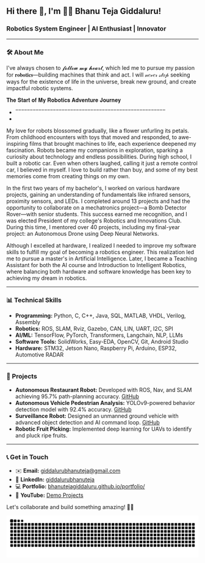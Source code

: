 ## Hi there 👋, I'm 👨‍💻 Bhanu Teja Giddaluru!

### Robotics System Engineer | AI Enthusiast | Innovator

---

### 🛠️ About Me

I've always chosen to 𝓯𝓸𝓵𝓵𝓸𝔀 𝓶𝔂 𝓱𝓮𝓪𝓻𝓽, which led me to pursue my passion for 𝐫𝐨𝐛𝐨𝐭𝐢𝐜𝐬—building machines that think and act. I will 𝓃𝑒𝓋𝑒𝓇 𝓈𝓉𝑜𝓅 seeking ways for the existence of life in the universe, break new ground, and create impactful robotic systems.

𝐓𝐡𝐞 𝐒𝐭𝐚𝐫𝐭 𝐨𝐟 𝐌𝐲 𝐑𝐨𝐛𝐨𝐭𝐢𝐜𝐬 𝐀𝐝𝐯𝐞𝐧𝐭𝐮𝐫𝐞 𝐉𝐨𝐮𝐫𝐧𝐞𝐲
- ‾‾‾‾‾‾‾‾‾‾‾‾‾‾‾‾‾‾‾‾‾‾‾‾‾‾‾‾‾‾‾‾‾‾‾‾‾‾‾‾‾‾‾‾‾‾‾‾‾‾‾‾
- 
My love for robots blossomed gradually, like a flower unfurling its petals. From childhood encounters with toys that moved and responded, to awe-inspiring films that brought machines to life, each experience deepened my fascination. Robots became my companions in exploration, sparking a curiosity about technology and endless possibilities. During high school, I built a robotic car. Even when others laughed, calling it just a remote control car, I believed in myself. I love to build rather than buy, and some of my best memories come from creating things on my own.

In the first two years of my bachelor's, I worked on various hardware projects, gaining an understanding of fundamentals like infrared sensors, proximity sensors, and LEDs. I completed around 13 projects and had the opportunity to collaborate on a mechatronics project—a Bomb Detector Rover—with senior students. This success earned me recognition, and I was elected President of my college's Robotics and Innovations Club. During this time, I mentored over 40 projects, including my final-year project: an Autonomous Drone using Deep Neural Networks.

Although I excelled at hardware, I realized I needed to improve my software skills to fulfill my goal of becoming a robotics engineer. This realization led me to pursue a master's in Artificial Intelligence. Later, I became a Teaching Assistant for both the AI course and Introduction to Intelligent Robotics, where balancing both hardware and software knowledge has been key to achieving my dream in robotics.

---

### 📊 Technical Skills

- **Programming:** Python, C, C++, Java, SQL, MATLAB, VHDL, Verilog, Assembly
- **Robotics:** ROS, SLAM, Rviz, Gazebo, CAN, LIN, UART, I2C, SPI
- **AI/ML:** TensorFlow, PyTorch, Transformers, Langchain, NLP, LLMs
- **Software Tools:** SolidWorks, Easy-EDA, OpenCV, Git, Android Studio
- **Hardware:** STM32, Jetson Nano, Raspberry Pi, Arduino, ESP32, Automotive RADAR

---

### 💎 Projects

- **Autonomous Restaurant Robot:** Developed with ROS, Nav, and SLAM achieving 95.7% path-planning accuracy. [GitHub](https://github.com/Bhanutejagiddaluru/Autonomous_Restaurant_Robot)
- **Autonomous Vehicle Pedestrian Analysis:** YOLOv9-powered behavior detection model with 92.4% accuracy. [GitHub](https://github.com/Bhanutejagiddaluru/Autonomous-Vehicle-Pedestrian-Analysis)
- **Surveillance Robot:** Designed an unmanned ground vehicle with advanced object detection and AI command loop. [GitHub](https://github.com/Bhanutejagiddaluru/Surveillance_Robot)
- **Robotic Fruit Picking:** Implemented deep learning for UAVs to identify and pluck ripe fruits.

---
<!-- ![Goal of the Year](git_contribution_snake.gif) -->

### 📞 Get in Touch

- ✉️ **Email:** giddalurubhanuteja@gmail.com  
- 👥 **LinkedIn:** [giddalurubhanuteja](https://www.linkedin.com/in/giddalurubhanuteja/)  
- 💻 **Portfolio:** [bhanutejagiddaluru.github.io/portfolio/](https://bhanutejagiddaluru.github.io/portfolio/)  
- 🎥 **YouTube:** [Demo Projects](https://youtu.be/R4vdIAV3kuA?si=BXMTjXRZbfZU5uIZ)

Let's collaborate and build something amazing! 🚀🤖

<picture>
  <source media="(prefers-color-scheme: dark)" srcset="https://raw.githubusercontent.com/Bhanutejagiddaluru/Bhanutejagiddaluru/output/github-snake-dark.svg" />
  <source media="(prefers-color-scheme: light)" srcset="https://raw.githubusercontent.com/Bhanutejagiddaluru/Bhanutejagiddaluru/output/github-snake.svg" />
  <img alt="github-snake" src="https://raw.githubusercontent.com/Bhanutejagiddaluru/Bhanutejagiddaluru/output/github-snake.svg" />
</picture>
